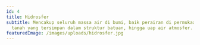 ```yaml
---
id: 4
title: Hidrosfer
subtitle: Mencakup seluruh massa air di bumi, baik perairan di permukaan, air
  tanah yang tersimpan dalam struktur batuan, hingga uap air atmosfer.
featuredImage: /images/uploads/hidrosfer.jpg
---
```

